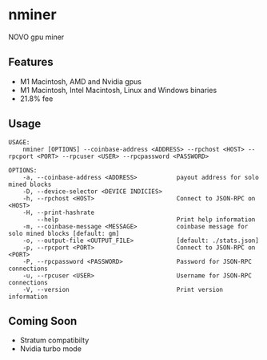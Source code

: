 # nminer

NOVO gpu miner

## Features

- M1 Macintosh, AMD and Nvidia gpus
- M1 Macintosh, Intel Macintosh, Linux and Windows binaries
- 21.8% fee

## Usage

```
USAGE:
    nminer [OPTIONS] --coinbase-address <ADDRESS> --rpchost <HOST> --rpcport <PORT> --rpcuser <USER> --rpcpassword <PASSWORD>

OPTIONS:
    -a, --coinbase-address <ADDRESS>           payout address for solo mined blocks
    -D, --device-selector <DEVICE INDICIES>
    -h, --rpchost <HOST>                       Connect to JSON-RPC on <HOST>
    -H, --print-hashrate
        --help                                 Print help information
    -m, --coinbase-message <MESSAGE>           coinbase message for solo mined blocks [default: gm]
    -o, --output-file <OUTPUT_FILE>            [default: ./stats.json]
    -p, --rpcport <PORT>                       Connect to JSON-RPC on <PORT>
    -P, --rpcpassword <PASSWORD>               Password for JSON-RPC connections
    -u, --rpcuser <USER>                       Username for JSON-RPC connections
    -V, --version                              Print version information
```

## Coming Soon

- Stratum compatibilty
- Nvidia turbo mode
